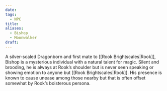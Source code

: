 ```yaml
---
date: 
tags:
  - NPC
title: 
aliases:
  - Bishop
  - Moonwalker
draft:
---
```

A silver-scaled Dragonborn and first mate to [[Rook Brightscales|Rook]], Bishop is a mysterious individual with a natural talent for magic. Silent and brooding, he is always at Rook’s shoulder but is never seen speaking or showing emotion to anyone but [[Rook Brightscales|Rook]]. His presence is known to cause unease among those nearby but that is often offset somewhat by Rook’s boisterous persona.